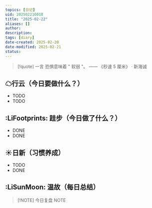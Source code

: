 ```yaml
---
topics: [日记]
uid: 202502210018
title: "2025-02-22"
aliases: []
author: 
description: 
tags: [diary]
date-created: 2025-02-20
date-modified: 2025-02-21
status: 
---
```


> [!quote] 一言
 恐惧意味着 " 软弱 "。 —— 《秒速 5 厘米》 · 新海诚

## ☁行云（今日要做什么？）

- TODO
- TODO

## :LiFootprints: 跬步（今日做了什么？）

- DONE
- DONE

## ☀日新（习惯养成）

- TODO
- DONE

## :LiSunMoon: 温故（每日总结）

> [!NOTE] 今日复盘
> NOTE

